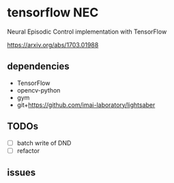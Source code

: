 # tensorflow NEC
Neural Episodic Control implementation with TensorFlow

https://arxiv.org/abs/1703.01988

## dependencies
- TensorFlow
- opencv-python
- gym
- git+https://github.com/imai-laboratory/lightsaber

## TODOs
- [ ] batch write of DND
- [ ] refactor

## issues
